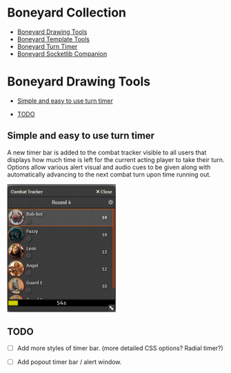 # Boneyard Collection
- [Boneyard Drawing Tools](https://github.com/operation404/boneyard-drawing-tools)
- [Boneyard Template Tools](https://github.com/operation404/boneyard-template-tools)
- [Boneyard Turn Timer](https://github.com/operation404/boneyard-turn-timer)
- [Boneyard Socketlib Companion](https://github.com/operation404/boneyard-socketlib-companion)

# Boneyard Drawing Tools
- [Simple and easy to use turn timer](#simple-and-easy-to-use-turn-timer)

- [TODO](#todo)

## Simple and easy to use turn timer
A new timer bar is added to the combat tracker visible to all users that displays how much time is left for the current acting player to take their turn. Options allow various alert visual and audio cues to be given along with automatically advancing to the next combat turn upon time running out.

<img src="https://github.com/operation404/boneyard-turn-timer/blob/master/images/turn timer main example.png?raw=true" width=50%>












## TODO
- [ ] Add more styles of timer bar. (more detailed CSS options? Radial timer?)
- [ ] Add popout timer bar / alert window.

